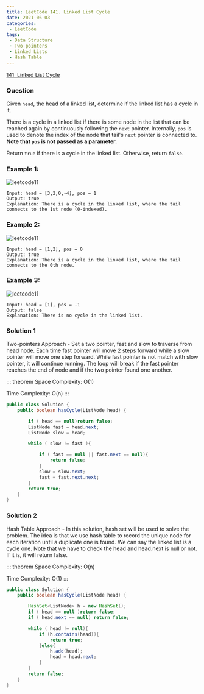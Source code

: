 ```yaml
---
title: LeetCode 141. Linked List Cycle
date: 2021-06-03
categories:
 - LeetCode
tags:
 - Data Structure
 - Two pointers
 - Linked Lists
 - Hash Table
---
```


[141. Linked List Cycle](https://leetcode.com/problems/linked-list-cycle/)

### Question 
Given ```head```, the head of a linked list, determine if the linked list has a cycle in it.

There is a cycle in a linked list if there is some node in the list that can be reached again by continuously following the ```next``` pointer. Internally, ```pos``` is used to denote the index of the node that tail's ```next``` pointer is connected to. **Note that ```pos``` is not passed as a parameter.**

Return ```true``` if there is a cycle in the linked list. Otherwise, return ```false```.

### Example 1:
<img :src="$withBase('https://assets.leetcode.com/uploads/2018/12/07/circularlinkedlist.png')" alt="leetcode11">

```
Input: head = [3,2,0,-4], pos = 1
Output: true
Explanation: There is a cycle in the linked list, where the tail connects to the 1st node (0-indexed).
```

### Example 2:
<img :src="$withBase('https://assets.leetcode.com/uploads/2018/12/07/circularlinkedlist_test2.png')" alt="leetcode11">

```
Input: head = [1,2], pos = 0
Output: true
Explanation: There is a cycle in the linked list, where the tail connects to the 0th node.
```

### Example 3:
<img :src="$withBase('https://assets.leetcode.com/uploads/2018/12/07/circularlinkedlist_test3.png')" alt="leetcode11">

```
Input: head = [1], pos = -1
Output: false
Explanation: There is no cycle in the linked list.
```

### Solution 1 

Two-pointers Approach - Set a two pointer, fast and slow to traverse from head node.
Each time fast pointer will move 2 steps forward while a slow pointer will move one step forward. 
While fast pointer is not match with slow pointer, it will continue running. The loop will break if the fast pointer reaches the end of node and if the two pointer found one another. 

::: theorem 
Space Complexity: O(1) 

Time Complexity: O(n)
:::

```java
public class Solution {
    public boolean hasCycle(ListNode head) {

        if ( head == null)return false;
        ListNode fast = head.next;
        ListNode slow = head;

        while ( slow != fast ){

            if ( fast == null || fast.next == null){
                return false;
            }
            slow = slow.next;
            fast = fast.next.next;
        }
        return true;
    }
}

```

### Solution 2 

Hash Table Approach - In this solution, hash set will be used to solve the problem. The idea is that we use hash table to record the unique node for each iteration until a duplicate one is found. We can say the linked list is a cycle one.
Note that we have to check the head and head.next is null or not. If it is, it will return false. 

::: theorem 
Space Complexity: O(n) 

Time Complexity: O(1)
:::

```java
public class Solution {
    public boolean hasCycle(ListNode head) {

        HashSet<ListNode> h = new HashSet();
        if ( head == null )return false;
        if ( head.next == null) return false;

        while ( head != null){
            if (h.contains(head)){
                return true;
            }else{
                h.add(head);
                head = head.next;
            }
        }
        return false;
    }
}

```

<disqus/>